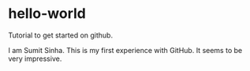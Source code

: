 # hello-world
Tutorial to get started on github.

I am Sumit Sinha. This is my first experience with GitHub. It seems to be very impressive. 

